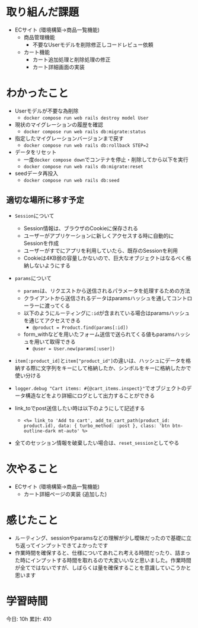 # 取り組んだ課題 
+ ECサイト (環境構築->商品一覧機能)
  + 商品管理機能
    + 不要なUserモデルを削除修正しコードレビュー依頼
  + カート機能
    + カート追加処理と削除処理の修正
    + カート詳細画面の実装
# わかったこと 
+ Userモデルが不要な為削除
  + `docker compose run web rails destroy model User`
+ 現状のマイグレーションの履歴を確認
  + `docker compose run web rails db:migrate:status`
+ 指定したマイグレーションバージョンまで戻す
  + `docker compose run web rails db:rollback STEP=2`
+ データをリセット
  + 一度`docker compose down`でコンテナを停止・削除してから以下を実行
  + `docker compose run web rails db:migrate:reset`
+ seedデータ再投入
  + `docker compose run web rails db:seed`

## 適切な場所に移す予定
+ `Session`について
  + Session情報は、ブラウザのCookieに保存される
  + ユーザーがアプリケーションに新しくアクセスする時に自動的にSessionを作成
  + ユーザーがすでにアプリを利用していたら、既存のSessionを利用
  + Cookieは4KB弱の容量しかないので、巨大なオブジェクトはなるべく格納しないようにする
+ `params`について
  + `params`は、リクエストから送信されるパラメータを処理するための方法
  + クライアントから送信されるデータはparamsハッシュを通してコントローラーに渡ってくる
  + 以下のようにルーティングに`:id`が含まれている場合はparamsハッシュを通じてアクセスできる
    + `@product = Product.find(params[:id])`
  + form_withなどを用いたフォーム送信で送られてくる値もparamsハッシュを用いて取得できる
    + `@user = User.new(params[:user])`
  
+ `item[:product_id]`と`item["product_id"]`の違いは、ハッシュにデータを格納する際に文字列をキーにして格納したか、シンボルをキーに格納したかで使い分ける
+ `logger.debug "Cart items: #{@cart_items.inspect}"`でオブジェクトのデータ構造などをより詳細にログとして出力することができる
+ link_toでpost送信したい時は以下のようにして記述する
  + `<%= link_to 'Add to cart', add_to_cart_path(product_id: product.id), data: { turbo_method: :post }, class: 'btn btn-outline-dark mt-auto' %>`
+ 全てのセッション情報を破棄したい場合は、`reset_session`としてやる
# 次やること
+ ECサイト (環境構築->商品一覧機能)
  + カート詳細ページの実装 (追加した)
# 感じたこと
+ ルーティング、sessionやparamsなどの理解が少し曖昧だったので基礎に立ち返ってインプットできてよかったです
+ 作業時間を確保すると、仕様についてあれこれ考える時間だったり、詰まった時にインプットする時間を取れるので大変いいなと思いました。作業時間が全てではないですが、しばらくは量を確保することを意識していこうかと思います
# 学習時間  
今日: 10h 
累計: 410



